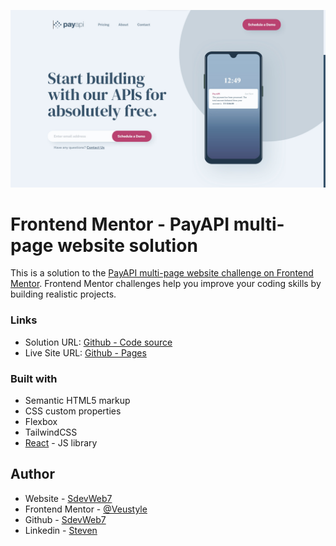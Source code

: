 ![](./screenshot1.jpg)

# Frontend Mentor - PayAPI multi-page website solution

This is a solution to the [PayAPI multi-page website challenge on Frontend Mentor](https://www.frontendmentor.io/challenges/payapi-multipage-website-FDLR1Y11e). Frontend Mentor challenges help you improve your coding skills by building realistic projects.


### Links

- Solution URL: [Github - Code source](https://github.com/SdevWeb7/PayApi)
- Live Site URL: [Github - Pages](https://sdevweb7.github.io/PayApi/)


### Built with

- Semantic HTML5 markup
- CSS custom properties
- Flexbox
- TailwindCSS
- [React](https://reactjs.org/) - JS library


## Author

- Website - [SdevWeb7](https://sdevweb.com)
- Frontend Mentor - [@Veustyle](https://www.frontendmentor.io/profile/veustyle)
- Github - [SdevWeb7](https://github.com/SdevWeb7)
- Linkedin - [Steven](https://www.linkedin.com/in/steven-durand-1486b82a1/)
